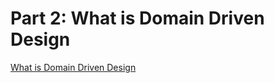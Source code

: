# Part 2: What is Domain Driven Design

[What is Domain Driven Design](../Domain-Driven-Design-Implementation-Guide.md#What-is-Domain-Driven-Design)